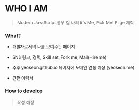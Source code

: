 # WHO I AM

> Modern JavaScript 공부 겸 나의 It's Me, Pick Me! Page 제작

### What?

* 개발자로서의 나를 보여주는 페이지

* SNS 링크, 경력, Skill set, Fork me, Mail(Hire me)

* 추후 yeoseon.github.io 페이지에 도메인 연동 예정 (yeoseon.me)

* 간편 이력서

### How to develop

> 작성 예정
